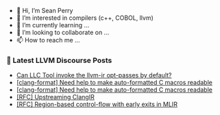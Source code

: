 - 👋 Hi, I’m Sean Perry
- 👀 I’m interested in compilers (c++, COBOL, llvm)
- 🌱 I’m currently learning ...
- 💞️ I’m looking to collaborate on ...
- 📫 How to reach me ...

<!---
s66perry/s66perry is a ✨ special ✨ repository because its `README.md` (this file) appears on your GitHub profile.
You can click the Preview link to take a look at your changes.
--->
### 📕 Latest LLVM Discourse Posts

<!-- DISCOURSE-LLVM:START -->
- [Can LLC Tool invoke the llvm-ir opt-passes by default?](https://discourse.llvm.org/t/can-llc-tool-invoke-the-llvm-ir-opt-passes-by-default/77031#post_1)
- [[clang-format] Need help to make auto-formatted C macros readable](https://discourse.llvm.org/t/clang-format-need-help-to-make-auto-formatted-c-macros-readable/77029#post_2)
- [[clang-format] Need help to make auto-formatted C macros readable](https://discourse.llvm.org/t/clang-format-need-help-to-make-auto-formatted-c-macros-readable/77029#post_1)
- [[RFC] Upstreaming ClangIR](https://discourse.llvm.org/t/rfc-upstreaming-clangir/76587?page=3#post_49)
- [[RFC] Region-based control-flow with early exits in MLIR](https://discourse.llvm.org/t/rfc-region-based-control-flow-with-early-exits-in-mlir/76998#post_13)
<!-- DISCOURSE-LLVM:END -->
